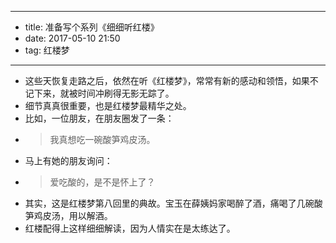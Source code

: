 - --
- title: 准备写个系列《细细听红楼》 
- date: 2017-05-10 21:50 
- tag: 红楼梦
- --
- 这些天恢复走路之后，依然在听《红楼梦》，常常有新的感动和领悟，如果不记下来，就被时间冲刷得无影无踪了。
- 细节真真很重要，也是红楼梦最精华之处。
- 比如，一位朋友，在朋友圈发了一条：
- > 我真想吃一碗酸笋鸡皮汤。
- 马上有她的朋友询问：
- > 爱吃酸的，是不是怀上了？
- 其实，这是红楼梦第八回里的典故。宝玉在薛姨妈家喝醉了酒，痛喝了几碗酸笋鸡皮汤，用以解酒。
- 红楼配得上这样细细解读，因为人情实在是太练达了。
